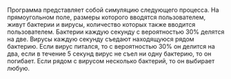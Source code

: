 Программа представляет собой симуляцию следующего процесса. 
На прямоугольном поле, размеры которого вводятся пользователем, живут бактерии и вирусы, количество которых также вводится пользователем. 
Бактерии каждую секунду с вероятностью 30% делятся на две. Вирусы каждую секунду съедают находящуюся рядом бактерию. 
Если вирус питался, то с вероятностью 30% он делится на два, если в течение 5 секунд вирус не съел ни одну бактерию, то он погибает. 
Если рядом с вирусом несколько бактерий, то он выбирает любую.